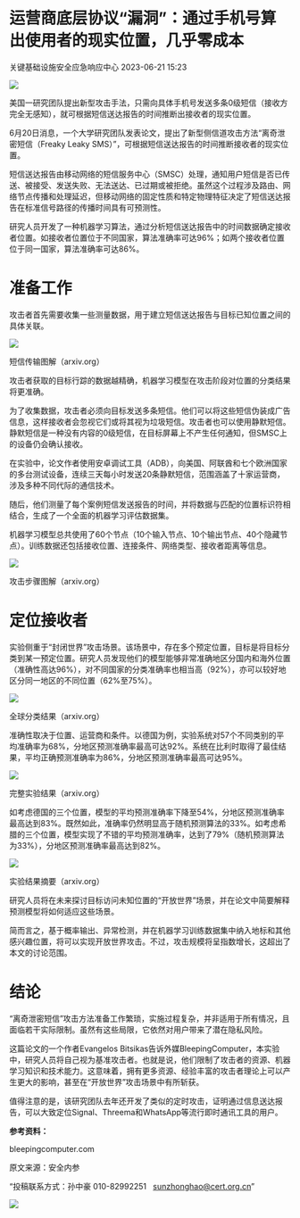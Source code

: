 #  运营商底层协议“漏洞”：通过手机号算出使用者的现实位置，几乎零成本   
 关键基础设施安全应急响应中心   2023-06-21 15:23  
  
![](https://mmbiz.qpic.cn/sz_mmbiz_jpg/iaz5iaQYxGogugYxMYXTBS3hVc2icVzTfqOQMKg3n2XqJAQJgR8Aibs4iaJp27jVNfNzfhXzKMIdXd34nOMibrVr27QA/640?wx_fmt=jpeg "")  
  
美国一研究团队提出新型攻击手法，只需向具体手机号发送多条0级短信（接收方完全无感知），就可根据短信送达报告的时间推断出接收者的现实位置。  
  
6月20日消息，一个大学研究团队发表论文，提出了新型侧信道攻击方法“离奇泄密短信（Freaky Leaky SMS）”，可根据短信送达报告的时间推断接收者的现实位置。  
  
短信送达报告由移动网络的短信服务中心（SMSC）处理，通知用户短信是否已传送、被接受、发送失败、无法送达、已过期或被拒绝。虽然这个过程涉及路由、网络节点传播和处理延迟，但移动网络的固定性质和特定物理特征决定了短信送达报告在标准信号路径的传播时间具有可预测性。  
  
研究人员开发了一种机器学习算法，通过分析短信送达报告中的时间数据确定接收者位置。如接收者位置位于不同国家，算法准确率可达96%；如两个接收者位置位于同一国家，算法准确率可达86%。  
# 准备工作  
  
攻击者首先需要收集一些测量数据，用于建立短信送达报告与目标已知位置之间的具体关联。  
  
![](https://mmbiz.qpic.cn/sz_mmbiz_jpg/FzZb53e8g7sBQicibJfic25brLiaFokAzLQl6cVSADX8EY6EF4qpfMqMPzO1Wma6OytwghiczANPWFSaXO5rKAIWVQg/640?wx_fmt=jpeg "")  
  
短信传输图解（arxiv.org）  
  
攻击者获取的目标行踪的数据越精确，机器学习模型在攻击阶段对位置的分类结果将更准确。  
  
为了收集数据，攻击者必须向目标发送多条短信。他们可以将这些短信伪装成广告信息，这样接收者会忽视它们或将其视为垃圾短信。攻击者也可以使用静默短信。静默短信是一种没有内容的0级短信，在目标屏幕上不产生任何通知，但SMSC上的设备仍会确认接收。  
  
在实验中，论文作者使用安卓调试工具（ADB），向美国、阿联酋和七个欧洲国家的多台测试设备，连续三天每小时发送20条静默短信，范围涵盖了十家运营商，涉及多种不同代际的通信技术。  
  
随后，他们测量了每个案例短信发送报告的时间，并将数据与匹配的位置标识符相结合，生成了一个全面的机器学习评估数据集。  
  
机器学习模型总共使用了60个节点（10个输入节点、10个输出节点、40个隐藏节点）。训练数据还包括接收位置、连接条件、网络类型、接收者距离等信息。  
  
![](https://mmbiz.qpic.cn/sz_mmbiz_jpg/FzZb53e8g7sBQicibJfic25brLiaFokAzLQlLTLvxnpRBGtib0tvGxJKicliaicSazSnicprVXaWKFaTdOHvqYr92jxCJxQ/640?wx_fmt=jpeg&wxfrom=5&wx_lazy=1&wx_co=1 "")  
  
攻击步骤图解（arxiv.org）  
# 定位接收者  
  
实验侧重于“封闭世界”攻击场景。该场景中，存在多个预定位置，目标是将目标分类到某一预定位置。研究人员发现他们的模型能够非常准确地区分国内和海外位置（准确性高达96%），对不同国家的分类准确率也相当高（92%），亦可以较好地区分同一地区的不同位置（62%至75%）。  
  
![](https://mmbiz.qpic.cn/sz_mmbiz_jpg/FzZb53e8g7sBQicibJfic25brLiaFokAzLQl9YP5W0CnmLy6I87GIOFjhvkadjUCKpgLkcR5Lib4DtaDUu1D4RmyVSA/640?wx_fmt=jpeg "")  
  
全球分类结果（arxiv.org）  
  
准确性取决于位置、运营商和条件。以德国为例，实验系统对57个不同类别的平均准确率为68%，分地区预测准确率最高可达92%。系统在比利时取得了最佳结果，平均正确预测准确率为86%，分地区预测准确率最高可达95%。  
  
![](https://mmbiz.qpic.cn/sz_mmbiz_jpg/FzZb53e8g7sBQicibJfic25brLiaFokAzLQlj3ibIWBUpojVicDCX7wok6ASdhkJb7Zh0XCMXdQu7cLmkSicaPc083hicQ/640?wx_fmt=jpeg&wxfrom=5&wx_lazy=1&wx_co=1 "")  
  
完整实验结果（arxiv.org）  
  
如考虑德国的三个位置，模型的平均预测准确率下降至54%，分地区预测准确率最高达到83%。既然如此，准确率仍然明显高于随机预测算法的33%。如考虑希腊的三个位置，模型实现了不错的平均预测准确率，达到了79%（随机预测算法为33%），分地区预测准确率最高达到82%。  
  
![](https://mmbiz.qpic.cn/sz_mmbiz_jpg/FzZb53e8g7sBQicibJfic25brLiaFokAzLQlzRVkxqdmpopMxgt4MzicsMzU6HFjGZ8EmMsh9VhQHWk1Ric6IxbTDLSQ/640?wx_fmt=jpeg&wxfrom=5&wx_lazy=1&wx_co=1 "")  
  
实验结果摘要（arxiv.org）  
  
研究人员将在未来探讨目标访问未知位置的“开放世界”场景，并在论文中简要解释预测模型将如何适应这些场景。  
  
简而言之，基于概率输出、异常检测，并在机器学习训练数据集中纳入地标和其他感兴趣位置，将可以实现开放世界攻击。不过，攻击规模将呈指数增长，这超出了本文的讨论范围。  
# 结论  
  
“离奇泄密短信”攻击方法准备工作繁琐，实施过程复杂，并非适用于所有情况，且面临若干实际限制。虽然有这些局限，它依然对用户带来了潜在隐私风险。  
  
这篇论文的一个作者Evangelos Bitsikas告诉外媒BleepingComputer，本实验中，研究人员将自己视为基准攻击者。也就是说，他们限制了攻击者的资源、机器学习知识和技术能力。这意味着，拥有更多资源、经验丰富的攻击者理论上可以产生更大的影响，甚至在“开放世界”攻击场景中有所斩获。  
  
值得注意的是，该研究团队去年还开发了类似的定时攻击，证明通过信息送达报告，可以大致定位Signal、Threema和WhatsApp等流行即时通讯工具的用户。  
  
**参考资料：**  
  
bleepingcomputer.com  
  
  
  
原文来源：安全内参  
  
“投稿联系方式：孙中豪 010-82992251   sunzhonghao@cert.org.cn”  
  
![](https://mmbiz.qpic.cn/sz_mmbiz_jpg/iaz5iaQYxGogucKMiatGyfBHlfj74r3CyPxEBrV0oOOuHICibgHwtoIGayOIcmJCIsAn02z2yibtfQylib07asMqYAEw/640?wx_fmt=jpeg&wxfrom=5&wx_lazy=1&wx_co=1 "")  
  
  
